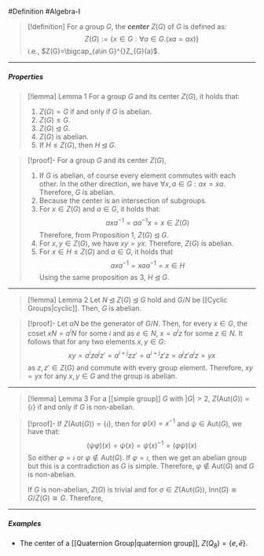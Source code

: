 #Definition #Algebra-I 

> [!definition]
> For a group $G$, the ***center*** $Z(G)$ of $G$ is defined as:
> $$Z(G):=\{ x\in G: \forall a\in G.(xa=ax) \}$$
> i.e., $Z(G)=\bigcap_{a\in G}^{}Z_{G}(a)$.
---
##### Properties

> [!lemma] Lemma 1
> For a group $G$ and its center $Z(G)$, it holds that:
> 1. $Z(G)=G$ if and only if $G$ is abelian.
> 2. $Z(G)\leq G$.
> 3. $Z(G)\unlhd G$.
> 4. $Z(G)$ is abelian.
> 5. If $H \leq Z(G)$, then $H\unlhd G$.

> [!proof]-
> For a group $G$ and its center $Z(G)$,
> 1. If $G$ is abelian, of course every element commutes with each other. In the other direction, we have $\forall x,a\in G:ax=xa$. Therefore, $G$ is abelian.
> 2. Because the center is an intersection of subgroups.
> 3. For $x\in Z(G)$ and $a\in G$, it holds that: $$ ax a^{-1}=aa^{-1}x=x\in Z(G)$$ Therefore, from Proposition 1, $Z(G) \unlhd G$.
> 4. For $x,y\in Z(G)$, we have $xy=yx$. Therefore, $Z(G)$ is abelian.
> 5. For $x\in H\le Z(G)$ and $a\in G$, it holds that $$ax a^{-1}=xaa^{-1}=x\in H$$Using the same proposition as 3, $H\unlhd G$.
---
> [!lemma] Lemma 2
> Let $N\unlhd Z(G)\unlhd G$ hold and $G / N$ be [[Cyclic Groups|cyclic]]. Then, $G$ is abelian. 

> [!proof]-
> Let $aN$ be the generator of $G / N$. Then, for every $x\in G$, the coset $x N=a^iN$ for some $i$ and as $e\in N$, $x=a^iz$ for some $z\in N$. It follows that for any two elements $x,y\in G$:$$xy = a^iza^jz'=a^{i+j}zz' =a^{i+j}z'z =a^jz'a^iz=yx$$as $z,z'\in Z(G)$ and commute with every group element. Therefore, $xy=yx$ for any $x,y\in G$ and the group is abelian. 
---
> [!lemma] Lemma 3
> For a [[simple group]] $G$ with $\left| G \right|>2$, $Z(\text{Aut}(G))=\{ \iota \}$ if and only if $G$ is non-abelian.

> [!proof]-
> If $Z(\text{Aut}(G))=\{ \iota \}$, then for $\varphi(x)= x ^{-1}$ and $\psi\in \text{Aut}(G)$, we have that: $$(\psi \varphi)(x)=\psi(x)=\psi(x)^{-1}=(\varphi \psi)(x)$$So either $\varphi=\iota$ or $\varphi\notin \text{Aut}(G)$. If $\varphi=\iota$, then we get an abelian group but this is a contradiction as $G$ is simple. Therefore, $\varphi\notin \text{Aut}(G)$ and $G$ is non-abelian. 
> 
> If $G$ is non-abelian, $Z(G)$ is trivial and for $\sigma\in Z(\text{Aut}(G))$, $\text{Inn}(G)\cong G / Z(G)\cong G$. Therefore, 
---
##### Examples
- The center of a [[Quaternion Group|quaternion group]], $Z(Q_{8})=\{ e,\bar{e} \}$.